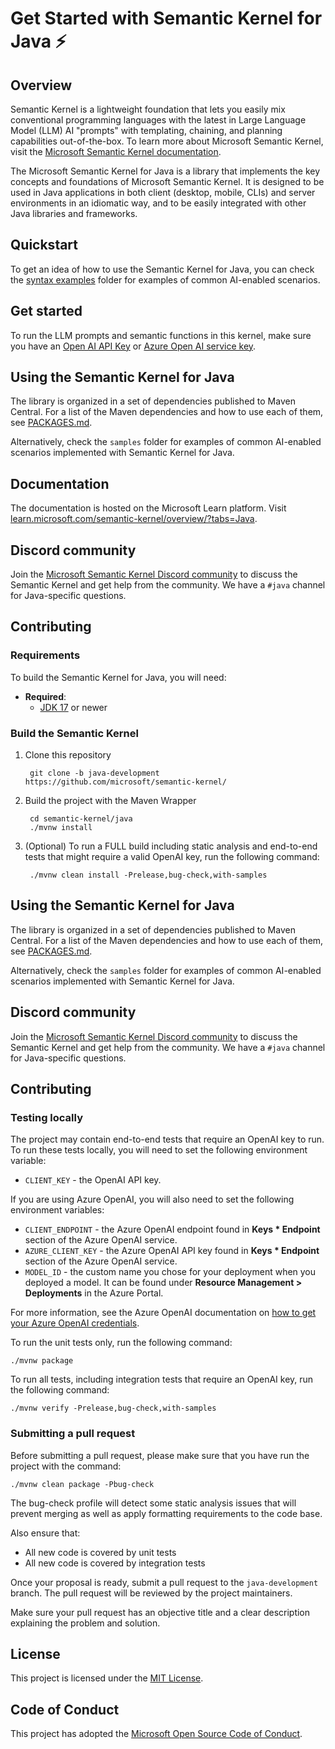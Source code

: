 # Get Started with Semantic Kernel for Java ⚡

## Overview

Semantic Kernel is a lightweight foundation that lets you easily mix conventional programming languages with the latest in
Large Language Model (LLM) AI "prompts" with templating, chaining, and planning capabilities out-of-the-box. To learn more about Microsoft Semantic Kernel, visit
the [Microsoft Semantic Kernel documentation](https://learn.microsoft.com/en-us/semantic-kernel/whatissk).

The Microsoft Semantic Kernel for Java is a library that implements the key concepts and foundations of Microsoft Semantic Kernel. It is designed
to be used in Java applications in both client (desktop, mobile, CLIs) and server environments in an idiomatic way, and to be easily integrated with other Java libraries
and frameworks.

## Quickstart

To get an idea of how to use the Semantic Kernel for Java, you can check
the [syntax examples](samples/sample-code/src/main/java/com/microsoft/semantickernel/samples/syntaxexamples) folder for
examples of common AI-enabled scenarios.

## Get started

To run the LLM prompts and semantic functions in this kernel, make sure you have
an [Open AI API Key](https://platform.openai.com/)
or [Azure Open AI service key](https://learn.microsoft.com/azure/cognitive-services/openai/).

## Using the Semantic Kernel for Java

The library is organized in a set of dependencies published to Maven Central. For a list of the Maven dependencies and how to use each of them, see [PACKAGES.md](PACKAGES.md).

Alternatively, check the `samples` folder for examples of common AI-enabled scenarios implemented with Semantic Kernel for Java.

## Documentation

The documentation is hosted on the Microsoft Learn platform. Visit [learn.microsoft.com/semantic-kernel/overview/?tabs=Java](https://learn.microsoft.com/semantic-kernel/overview/?tabs=Java).

## Discord community

Join the [Microsoft Semantic Kernel Discord community](https://aka.ms/java-sk-discord) to discuss the Semantic Kernel
and get help from the community. We have a `#java` channel for Java-specific questions.

## Contributing

### Requirements

To build the Semantic Kernel for Java, you will need:

- **Required**:
  - [JDK 17](https://microsoft.com/openjdk/) or newer

### Build the Semantic Kernel

1. Clone this repository

        git clone -b java-development https://github.com/microsoft/semantic-kernel/

2. Build the project with the Maven Wrapper

        cd semantic-kernel/java
        ./mvnw install

3. (Optional) To run a FULL build including static analysis and end-to-end tests that might require a valid OpenAI key,
   run the following command:

        ./mvnw clean install -Prelease,bug-check,with-samples

## Using the Semantic Kernel for Java

The library is organized in a set of dependencies published to Maven Central. For a list of the Maven dependencies and
how to use each of them, see [PACKAGES.md](PACKAGES.md).

Alternatively, check the `samples` folder for examples of common AI-enabled scenarios implemented with Semantic Kernel
for Java.

## Discord community

Join the [Microsoft Semantic Kernel Discord community](https://aka.ms/java-sk-discord) to discuss the Semantic Kernel
and get help from the community. We have a `#java` channel for Java-specific questions.

## Contributing

### Testing locally

The project may contain end-to-end tests that require an OpenAI key to run. To run these tests locally, you
will need to set the following environment variable:

- `CLIENT_KEY` - the OpenAI API key.

If you are using Azure OpenAI, you will also need to set the following environment variables:

- `CLIENT_ENDPOINT` - the Azure OpenAI endpoint found in **Keys * Endpoint** section of the Azure OpenAI service.
- `AZURE_CLIENT_KEY` - the Azure OpenAI API key found in **Keys * Endpoint** section of the Azure OpenAI service.
- `MODEL_ID` - the custom name you chose for your deployment when you deployed a model. It can be
  found under **Resource Management > Deployments** in the Azure Portal.

For more information, see the Azure OpenAI documentation
on [how to get your Azure OpenAI credentials](https://learn.microsoft.com/en-us/azure/cognitive-services/openai/quickstart?pivots=rest-api&tabs=command-line#retrieve-key-and-endpoint).

To run the unit tests only, run the following command:

    ./mvnw package

To run all tests, including integration tests that require an OpenAI key, run the following command:

    ./mvnw verify -Prelease,bug-check,with-samples

### Submitting a pull request

Before submitting a pull request, please make sure that you have run the project with the command:

```shell
./mvnw clean package -Pbug-check
```

The bug-check profile will detect some static analysis issues that will prevent merging as well as apply formatting
requirements to the code base.

Also ensure that:

- All new code is covered by unit tests
- All new code is covered by integration tests

Once your proposal is ready, submit a pull request to the `java-development` branch. The pull request will be reviewed by the
project maintainers.

Make sure your pull request has an objective title and a clear description explaining the problem and solution.

## License

This project is licensed under the [MIT License](../LICENSE).

## Code of Conduct

This project has adopted the [Microsoft Open Source Code of Conduct](../CODE_OF_CONDUCT.md).
